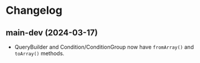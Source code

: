# Changelog

## main-dev (2024-03-17)

- QueryBuilder and Condition/ConditionGroup now have `fromArray()` and `toArray()` methods.